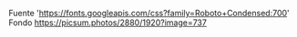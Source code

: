 Fuente
'https://fonts.googleapis.com/css?family=Roboto+Condensed:700'
Fondo
https://picsum.photos/2880/1920?image=737